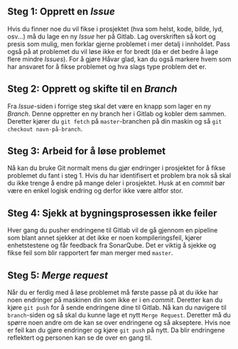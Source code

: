 ## Steg 1: Opprett en *Issue*
Hvis du finner noe du vil fikse i prosjektet (hva som helst, kode, bilde, lyd, osv...) må du lage en ny *Issue* her på Gitlab. Lag overskriften så kort og presis som mulig, men forklar gjerne problemet i mer detalj i innholdet. Pass også på at problemet du vil løse ikke er for bredt (da er det bedre å lage flere mindre *Issues*). For å gjøre Håvar glad, kan du også markere hvem som har ansvaret for å fikse problemet og hva slags type problem det er.

## Steg 2: Opprett og skifte til en *Branch*
Fra *Issue*-siden i forrige steg skal det være en knapp som lager en ny *Branch*. Denne oppretter en ny branch her i Gitlab og kobler dem sammen. Deretter kjører du ```git fetch``` på ```master```-branchen på din maskin og så ```git checkout navn-på-branch```.

## Steg 3: Arbeid for å løse problemet
Nå kan du bruke Git normalt mens du gjør endringer i prosjektet for å fikse problemet du fant i steg 1. Hvis du har identifisert et problem bra nok så skal du ikke trenge å endre på mange deler i prosjektet. Husk at en *commit* bør være en enkel logisk endring og derfor ikke være altfor stor.

## Steg 4: Sjekk at bygningsprosessen ikke feiler
Hver gang du pusher endringene til Gitlab vil de gå gjennom en pipeline som blant annet sjekker at det ikke er noen kompileringsfeil, kjører enhetstestene og får feedback fra SonarQube. Det er viktig å sjekke og fikse feil som blir rapportert før man merger med ```master```.

## Steg 5: *Merge request* 
Når du er ferdig med å løse problemet må første passe på at du ikke har noen endringer på maskinen din som ikke er i en *commit*. Deretter kan du kjøre ```git push``` for å sende endringene dine til Gitlab. Nå kan du navigere til ```branch```-siden og så skal du kunne lage et nytt ```Merge Request```. Deretter må du spørre noen andre om de kan se over endringene og så akseptere. Hvis noe er feil kan du gjøre endringer og kjøre ```git push``` på nytt. Da blir endringene reflektert og personen kan se de over en gang til.
